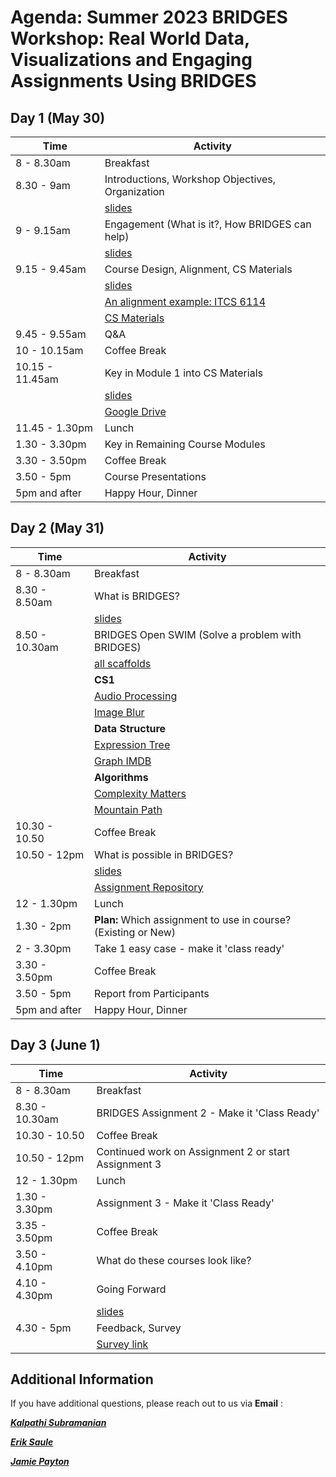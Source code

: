# Agenda: Summer 2023 BRIDGES Workshop: Real World Data, Visualizations and Engaging Assignments Using BRIDGES 

## Day 1 (May 30)

|  Time  |  Activity  |
|  ----- |  ------ |
|  8 - 8.30am      |  Breakfast |
|  8.30 - 9am      | Introductions, Workshop Objectives, Organization |
|                  | [slides](slides/objective.pdf) |
|  9 - 9.15am      | Engagement (What is it?, How BRIDGES can help) |
|                  | [slides](slides/engagement_bridges.pdf) |
|  9.15 - 9.45am   | Course Design, Alignment, CS Materials  |
|                  | [slides](slides/coursestructure_csmat.pdf) |
|                  | [An alignment example: ITCS 6114](slides/sturcture_figs/6114.html) |
|                  | [CS Materials](https://cs-materials.herokuapp.com/) |
|  9.45 - 9.55am   |  Q&A  |
|  10 - 10.15am    |  Coffee Break |
|  10.15 - 11.45am | Key in Module 1 into CS Materials |
|                  | [slides](slides/coursestructure_csmat.pdf) |
|                  | [Google Drive](https://drive.google.com/drive/u/0/folders/1uwBf4wXveJJk8RQ24BmWKhy1f5WjxgBH)                                           |
|  11.45 - 1.30pm  | Lunch |
|  1.30 - 3.30pm   | Key in Remaining Course Modules |
|  3.30 - 3.50pm   | Coffee Break |
|  3.50 - 5pm      |  Course Presentations  |
|  5pm and after   |  Happy Hour, Dinner |


## Day 2 (May 31)

|  Time  |  Activity  |
|  ----- |  ------ |
|  8 - 8.30am     |  Breakfast |
|  8.30 - 8.50am  | What is BRIDGES?  |
|                 | [slides](slides/bridgestutorial.pdf) |
|  8.50 - 10.30am | BRIDGES Open SWIM  (Solve a problem with BRIDGES)  |
|                 | [all scaffolds](openswim.zip)                       |
|                 | **CS1**                               |
|                 | [Audio Processing](openswim/33-AudioMixing/README.html) |
|                 | [Image Blur](openswim/image_blur/README.html) |
|                 | **Data Structure**                    |
|                 | [Expression Tree](openswim/expression_tree/README.html) |
|                 | [Graph IMDB](openswim/graphIMDB/README.html) |
|                 | **Algorithms**                        |
|                 | [Complexity Matters](openswim/complexity_matters/README.html) |
|                 | [Mountain Path](openswim/23-MountainPaths/README.html) |
|  10.30 - 10.50  | Coffee Break |
|  10.50 - 12pm   | What is possible in BRIDGES? |
|                 | [slides](slides/whatispossible.pdf) |
|                 | [Assignment Repository](https://bridgesuncc.github.io/newassignments.html) |
|  12 - 1.30pm    | Lunch  | 
|  1.30 - 2pm     | **Plan:** Which assignment to use in course? (Existing or New) |
|  2 - 3.30pm     | Take 1 easy case - make it 'class ready' | 
|  3.30 - 3.50pm  | Coffee Break | 
|  3.50 - 5pm     | Report from Participants | 
|  5pm and after  | Happy Hour, Dinner|  

## Day 3 (June 1)

|  Time  |  Activity  |
|  ----- |  ------ |
|  8 - 8.30am     | Breakfast  |
|  8.30 - 10.30am | BRIDGES Assignment 2 - Make it 'Class Ready' |
|  10.30 - 10.50  | Coffee Break |
|  10.50 - 12pm   | Continued work on Assignment 2 or start Assignment 3 |
|  12 - 1.30pm    | Lunch   |
|  1.30 - 3.30pm  |  Assignment 3 - Make it 'Class Ready'  |
|  3.35 - 3.50pm  | Coffee Break  |
|  3.50 - 4.10pm  | What do these courses look like?  |
|  4.10 - 4.30pm  | Going Forward  |
|                 | [slides](slides/goingfurther.pdf) |
|  4.30 - 5pm     | Feedback, Survey  |
|                 | [Survey link](https://uncc.qualtrics.com/jfe/form/SV_8qrqXA56YIwKCeq) |

## Additional Information

If you have additional questions, please reach out to us via **Email** :

[***Kalpathi Subramanian***](mailto:krs@uncc.edu?subject=BRIDGES%20Summer22%20Workshop)

[***Erik Saule***](mailto:esaule@uncc.edu?subject=BRIDGES%20Summer22%20Workshop)

[***Jamie Payton***](mailto:payton@temple.edu?subject=BRIDGES%20Summer22%20Workshop)
